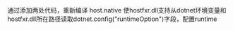 通过添加两处代码，重新编译 host.native 使hostfxr.dll支持从dotnet环境变量和hostfxr.dll所在路径读取dotnet.config("runtimeOption")字段，配置runtime